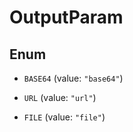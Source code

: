 

# OutputParam

## Enum


* `BASE64` (value: `"base64"`)

* `URL` (value: `"url"`)

* `FILE` (value: `"file"`)



